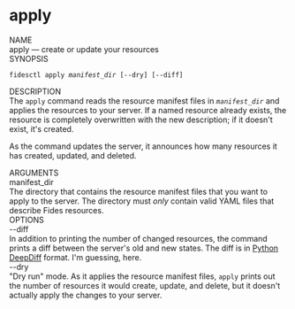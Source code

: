 <div class="cli">
  <h1>apply</h1>

  <div class="label">NAME</div>

  <div class="content">
    <span class="mono">apply</span> &mdash; create or update your resources
  </div>

  <div class="label">SYNOPSIS</div>

  <div class="content">
    <pre><code>fidesctl apply <i>manifest_dir</i> [--dry] [--diff]</code></pre>
  </div>

  <div class="label">DESCRIPTION</div>

  <div class="content">
    The <code>apply</code> command reads the resource manifest files in <code><i>manifest_dir</i></code> and applies the resources to your server. If a named resource already exists, the resource is completely overwritten with the new description; if it doesn't exist, it's created.
    <p>
      As the command updates the server, it announces how many resources it has created, updated, and deleted.
    </p>
  </div>

  <div class="label">ARGUMENTS</div>

  <div class="content">
    <div class="monoi">
      manifest_dir 
    </div>
    <div class="content">
      The directory that contains the resource manifest files that you want to apply to the server. The directory must <em>only</em> contain valid YAML files that describe Fides resources.
    </div>
  </div>
  <div class="label">OPTIONS</div>

  <div class="content">
    <div class="mono">
      --diff 
    </div>
    <div class="content">
      In addition to printing the number of changed resources, the command prints a diff between the server's old and new states. The diff is in <a href="https://pypi.org/project/deepdiff/" target="_blank">Python DeepDiff</a> format. <span class="comment">I'm guessing, here.</span>
    </div>
  </div>

  <div class="content">
    <div class="mono">
      --dry
    </div>
    <div class="content">
      "Dry run" mode. As it applies the resource manifest files, <code>apply</code> prints out the number of resources it would create, update, and delete, but it doesn't actually apply the changes to your server.
    </div>
  </div>
</div>
